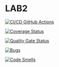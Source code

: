 # LAB2

[![CI/CD GitHub Actions](https://github.com/KIvan1/LAB3/actions/workflows/cmake.yml/badge.svg)](https://github.com/KIvan1/LAB3/actions/workflows/cmake.yml)

[![Coverage Status](https://coveralls.io/repos/github/KIvan1/LAB3/badge.svg)](https://coveralls.io/github/KIvan1/LAB3)

[![Quality Gate Status](https://sonarcloud.io/api/project_badges/measure?project=KIvan1_LAB3&metric=alert_status)](https://sonarcloud.io/summary/new_code?id=KIvan1_LAB3)

[![Bugs](https://sonarcloud.io/api/project_badges/measure?project=KIvan1_LAB3&metric=bugs)](https://sonarcloud.io/summary/new_code?id=KIvan1_LAB3)

[![Code Smells](https://sonarcloud.io/api/project_badges/measure?project=KIvan1_LAB3&metric=code_smells)](https://sonarcloud.io/summary/new_code?id=KIvan1_LAB3)
